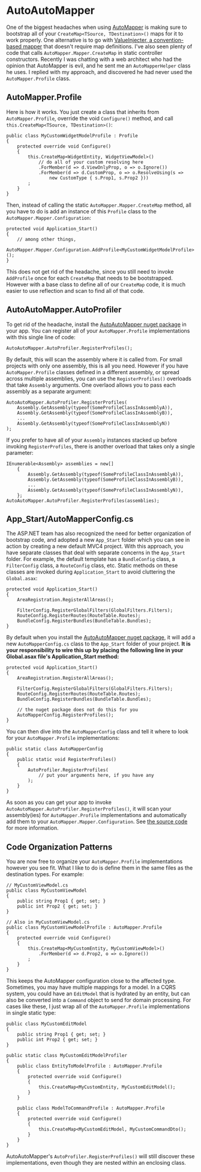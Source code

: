 # AutoAutoMapper

One of the biggest headaches when using [AutoMapper](https://github.com/AutoMapper/AutoMapper) is making sure to bootstrap all of your `CreateMap<TSource, TDestination>()` maps for it to work properly. One alternative is to go with [ValueInjecter, a convention-based mapper](http://valueinjecter.codeplex.com/) that doesn't require map definitions. I've also seen plenty of code that calls `AutoMapper.Mapper.CreateMap` in static controller constructors. Recently I was chatting with a web architect who had the opinion that AutoMapper is evil, and he sent me an `AutoMapperHelper` class he uses. I replied with my approach, and discovered he had never used the `AutoMapper.Profile` class.

## AutoMapper.Profile

Here is how it works. You just create a class that inherits from `AutoMapper.Profile`, override the void `Configure()` method, and call `this.CreateMap<TSource, TDestination>()`:

    public class MyCustomWidgetModelProfile : Profile
    {
        protected override void Configure()
        {
            this.CreateMap<WidgetEntity, WidgetViewModel>()
                // do all of your custom resolving here
                .ForMember(d => d.ViewOnlyProp, o => o.Ignore())
                .ForMember(d => d.CustomProp, o => o.ResolveUsing(s =>
                    new CustomType { s.Prop1, s.Prop2 }))
            ;
        }
    }

Then, instead of calling the static `AutoMapper.Mapper.CreateMap` method, all you have to do is add an instance of this `Profile` class to the `AutoMapper.Mapper.Configuration`:

    protected void Application_Start()
    {
        // among other things,
        AutoMapper.Mapper.Configuration.AddProfile<MyCustomWidgetModelProfile>();
    }

This does not get rid of the headache, since you still need to invoke `AddProfile` once for each `CreateMap` that needs to be bootstrapped. However with a base class to define all of our `CreateMap` code, it is much easier to use reflection and scan to find all of that code.

## AutoAutoMapper.AutoProfiler

To get rid of the headache, install the [AutoAutoMapper nuget package](http://nuget.org/packages/AutoAutoMapper) in your app. You can register all of your `AutoMapper.Profile` implementations with this single line of code:

    AutoAutoMapper.AutoProfiler.RegisterProfiles();

By default, this will scan the assembly where it is called from. For small projects with only one assembly, this is all you need. However if you have `AutoMapper.Profile` classes defined in a different assembly, or spread across multiple assemblies, you can use the `RegisterProfiles()` overloads that take `Assembly` arguments. One overlaod allows you to pass each assembly as a separate argument:

    AutoAutoMapper.AutoProfiler.RegisterProfiles(
        Assembly.GetAssembly(typeof(SomeProfileClassInAssemblyA)),
        Assembly.GetAssembly(typeof(SomeProfileClassInAssemblyB)),
        ...
        Assembly.GetAssembly(typeof(SomeProfileClassInAssemblyN))
    );

If you prefer to have all of your `Assembly` instances stacked up before invoking `RegisterProfiles`, there is another overload that takes only a single parameter:

    IEnumerable<Assembly> assemblies = new[]
        {
            Assembly.GetAssembly(typeof(SomeProfileClassInAssemblyA)),
            Assembly.GetAssembly(typeof(SomeProfileClassInAssemblyB)),
            ...
            Assembly.GetAssembly(typeof(SomeProfileClassInAssemblyN)),
        };
    AutoAutoMapper.AutoProfiler.RegisterProfiles(assemblies);

## App_Start/AutoMapperConfig.cs

The ASP.NET team has also recognized the need for better organization of bootstrap code, and adopted a new `App_Start` folder which you can see in action by creating a new default MVC4 project. With this approach, you have separate classes that deal with separate concerns in the `App_Start` folder. For example, the default template has a `BundleConfig` class, a `FilterConfig` class, a `RouteConfig` class, etc. Static methods on these classes are invoked during `Application_Start` to avoid cluttering the `Global.asax`:

    protected void Application_Start()
    {
        AreaRegistration.RegisterAllAreas();

        FilterConfig.RegisterGlobalFilters(GlobalFilters.Filters);
        RouteConfig.RegisterRoutes(RouteTable.Routes);
        BundleConfig.RegisterBundles(BundleTable.Bundles);
    }

By default when you install the [AutoAutoMapper nuget package](http://nuget.org/packages/AutoAutoMapper), it will add a new `AutoMapperConfig.cs` class to the `App_Start` folder of your project. **It is your responsibility to wire this up by placing the following line in your Global.asax file's Application_Start method:**

    protected void Application_Start()
    {
        AreaRegistration.RegisterAllAreas();

        FilterConfig.RegisterGlobalFilters(GlobalFilters.Filters);
        RouteConfig.RegisterRoutes(RouteTable.Routes);
        BundleConfig.RegisterBundles(BundleTable.Bundles);

        // the nuget package does not do this for you
        AutoMapperConfig.RegisterProfiles();
    }

You can then dive into the `AutoMapperConfig` class and tell it where to look for your `AutoMapper.Profile` implementations:

    public static class AutoMapperConfig
    {
        public static void RegisterProfiles()
        {
            AutoProfiler.RegisterProfiles(
                // put your arguments here, if you have any
            );
        }
    }


As soon as you can get your app to invoke `AutoAutoMapper.AutoProfiler.RegisterProfiles()`, it will scan your assembly(ies) for `AutoMapper.Profile` implementations and automatically add them to your `AutoMapper.Mapper.Configuration`. See [the source code](https://github.com/danludwig/AutoAutoMapper/blob/master/AutoAutoMapper/AutoProfiler.cs) for more information.

## Code Organization Patterns

You are now free to organize your `AutoMapper.Profile` implementations however you see fit. What I like to do is define them in the same files as the destination types. For example:

    // MyCustomViewModel.cs
    public class MyCustomViewModel
    {
        public string Prop1 { get; set; }
        public int Prop2 { get; set; }
    }

    // Also in MyCustomViewModel.cs
    public class MyCustomViewModelProfile : AutoMapper.Profile
    {
        protected override void Configure()
        {
            this.CreateMap<MyCustomEntity, MyCustomViewModel>()
                .ForMember(d => d.Prop2, o => o.Ignore())
            ;
        }
    }

This keeps the AutoMapper configuration close to the affected type. Sometimes, you may have multiple mappings for a model. In a CQRS system, you could have an `EditModel` that is hydrated by an entity, but can also be converted into a `Command` object to send for domain processing. For cases like these, I just wrap all of the `AutoMapper.Profile` implementations in single static type:

    public class MyCustomEditModel
    {
        public string Prop1 { get; set; }
        public int Prop2 { get; set; }
    }

    public static class MyCustomEditModelProfiler
    {
        public class EntityToModelProfile : AutoMapper.Profile
        {
            protected override void Configure()
            {
                this.CreateMap<MyCustomEntity, MyCustomEditModel();
            }
        }

        public class ModelToCommandProfile : AutoMapper.Profile
        {
            protected override void Configure()
            {
                this.CreateMap<MyCustomEditModel, MyCustomCommandDto();
            }
        }
    }

AutoAutoMapper's `AutoProfiler.RegisterProfiles()` will still discover these implementations, even though they are nested within an enclosing class.

